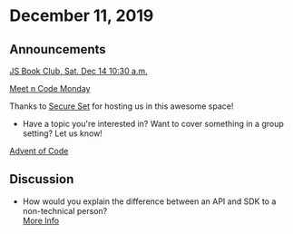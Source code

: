 # December 11, 2019

## Announcements

[JS Book Club, Sat. Dec 14 10:30 a.m.](https://www.meetup.com/Bootcampers-Collective/events/xnwtlryzqbsb/)

[Meet n Code Monday](https://www.meetup.com/Bootcampers-Collective/events/wzwwlryzqbvb/)

Thanks to [Secure Set](http://go.secureset.com) for hosting us in this awesome space!


- Have a topic you're interested in? Want to cover something in a group setting? Let us know!

[Advent of Code](https://adventofcode.com/2019/)

## Discussion

- How would you explain the difference between an API and SDK to a non-technical person?  
[More Info](https://rapidapi.com/blog/api-vs-sdk/)


